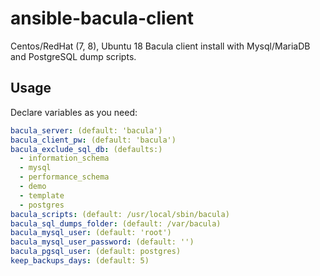 # ansible-bacula-client
Centos/RedHat (7, 8), Ubuntu 18 Bacula client install with Mysql/MariaDB and PostgreSQL dump scripts.

## Usage

Declare variables as you need:
```yaml
bacula_server: (default: 'bacula')
bacula_client_pw: (default: 'bacula')
bacula_exclude_sql_db: (defaults:)
  - information_schema
  - mysql
  - performance_schema
  - demo
  - template
  - postgres
bacula_scripts: (default: /usr/local/sbin/bacula)
bacula_sql_dumps_folder: (default: /var/bacula)
bacula_mysql_user: (default: 'root')
bacula_mysql_user_password: (default: '')
bacula_pgsql_user: (default: postgres)
keep_backups_days: (default: 5)
```